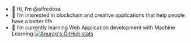 - 👋 Hi, I’m @alfredosa
- 👀 I’m interested in blockchain and creative applications that help people have a better life
- 🌱 I’m currently learning Web Application development with Machine Learning
[![Anurag's GitHub stats](https://github-readme-stats.vercel.app/api?username=alfredosa)](https://github.com/anuraghazra/github-readme-stats)
